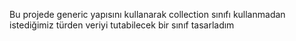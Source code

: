 Bu projede generic yapısını kullanarak collection sınıfı kullanmadan istediğimiz türden veriyi tutabilecek bir sınıf tasarladım

